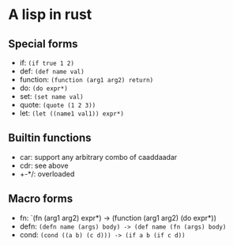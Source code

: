 # A lisp in rust

## Special forms
- if: `(if true 1 2)`
- def: `(def name val)`
- function: `(function (arg1 arg2) return)`
- do: `(do expr*)`
- set: `(set name val)`
- quote: `(quote (1 2 3))`
- let: `(let ((name1 val1)) expr*)`

## Builtin functions
- car: support any arbitrary combo of caaddaadar
- cdr: see above
- +-*/: overloaded


## Macro forms
- fn: `(fn (arg1 arg2) expr*) -> (function (arg1 arg2) (do expr*))
- defn: `(defn name (args) body) -> (def name (fn (args) body)`
- cond: `(cond ((a b) (c d))) -> (if a b (if c d))`

